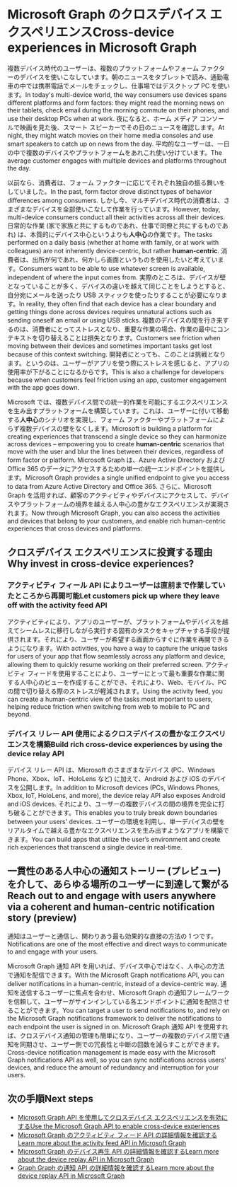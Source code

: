 # <a name="cross-device-experiences-in-microsoft-graph"></a><span data-ttu-id="6160e-101">Microsoft Graph のクロスデバイス エクスペリエンス</span><span class="sxs-lookup"><span data-stu-id="6160e-101">Cross-device experiences in Microsoft Graph</span></span>

<span data-ttu-id="6160e-102">複数デバイス時代のユーザーは、複数のプラットフォームやフォーム ファクターのデバイスを使いこなしています。朝のニュースをタブレットで読み、通勤電車の中では携帯電話でメールをチェックし、仕事場ではデスクトップ PC を使います。</span><span class="sxs-lookup"><span data-stu-id="6160e-102">In today's multi-device world, the way consumers use devices spans different platforms and form factors: they might read the morning news on their tablets, check email during the morning commute on their phones, and use their desktop PCs when at work.</span></span> <span data-ttu-id="6160e-103">夜になると、ホーム メディア コンソールで映画を見た後、スマート スピーカーでその日のニュースを確認します。</span><span class="sxs-lookup"><span data-stu-id="6160e-103">At night, they might watch movies on their home media consoles and use smart speakers to catch up on news from the day.</span></span> <span data-ttu-id="6160e-104">平均的なユーザーは、一日の中で複数のデバイスやプラットフォームをあれこれ使い分けています。</span><span class="sxs-lookup"><span data-stu-id="6160e-104">The average customer engages with multiple devices and platforms throughout the day.</span></span> 

<span data-ttu-id="6160e-105">以前なら、消費者は、フォーム ファクターに応じてそれぞれ独自の振る舞いをしていました。</span><span class="sxs-lookup"><span data-stu-id="6160e-105">In the past, form factor drove distinct types of behavior differences among consumers.</span></span> <span data-ttu-id="6160e-106">しかし今、マルチデバイス時代の消費者は、さまざまなデバイスを全部使いこなして作業を行っています。</span><span class="sxs-lookup"><span data-stu-id="6160e-106">However, today, multi-device consumers conduct all their activities across all their devices.</span></span> <span data-ttu-id="6160e-107">日常的な作業 (家で家族と共にするものであれ、仕事で同僚と共にするものであれ) は、本質的にデバイス中心というよりも**人中心**の作業です。</span><span class="sxs-lookup"><span data-stu-id="6160e-107">The tasks performed on a daily basis (whether at home with family, or at work with colleagues) are not inherently device-centric, but rather **human-centric**.</span></span> <span data-ttu-id="6160e-108">消費者は、出所が何であれ、何かしら画面というものを使用したいと考えています。</span><span class="sxs-lookup"><span data-stu-id="6160e-108">Consumers want to be able to use whatever screen is available, independent of where the input comes from.</span></span> <span data-ttu-id="6160e-109">実際のところは、デバイスが壁となっていることが多く、デバイスの違いを越えて同じことをしようとすると、自分宛にメールを送ったり USB スティックを使ったりすることが必要になります。</span><span class="sxs-lookup"><span data-stu-id="6160e-109">In reality, they often find that each device has a clear boundary and getting things done across devices requires unnatural actions such as sending oneself an email or using USB sticks.</span></span> <span data-ttu-id="6160e-110">複数のデバイスの間を行き来するのは、消費者にとってストレスとなり、重要な作業の場合、作業の最中にコンテキストを切り替えることは損失となります。</span><span class="sxs-lookup"><span data-stu-id="6160e-110">Customers see friction when moving between their devices and sometimes important tasks get lost because of this context switching.</span></span> <span data-ttu-id="6160e-111">開発者にとっても、このことは挑戦となります。というのは、ユーザーがアプリを使う際にストレスを感じると、アプリの使用率が下がることになるからです。</span><span class="sxs-lookup"><span data-stu-id="6160e-111">This is also a challenge for developers because when customers feel friction using an app, customer engagement with the app goes down.</span></span>

<span data-ttu-id="6160e-112">Microsoft では、複数デバイス間での統一的作業を可能にするエクスペリエンスを生み出すプラットフォームを構築しています。これは、ユーザーに付いて移動する**人中心**のシナリオを実現し、フォーム ファクターやプラットフォームによらず複数デバイスの壁をなくします。</span><span class="sxs-lookup"><span data-stu-id="6160e-112">Microsoft is building a platform for creating experiences that transcend a single device so they can harmonize across devices – empowering you to create **human-centric** scenarios that move with the user and blur the lines between their devices, regardless of form factor or platform.</span></span> <span data-ttu-id="6160e-113">Microsoft Graph は、Azure Active Directory および Office 365 のデータにアクセスするための単一の統一エンドポイントを提供します。</span><span class="sxs-lookup"><span data-stu-id="6160e-113">Microsoft Graph provides a single unified endpoint to give you access to data from Azure Active Directory and Office 365.</span></span> <span data-ttu-id="6160e-114">さらに、Microsoft Graph を活用すれば、顧客のアクティビティやデバイスにアクセスして、デバイスやプラットフォームの境界を越える人中心の豊かなエクスペリエンスが実現されます。</span><span class="sxs-lookup"><span data-stu-id="6160e-114">Now through Microsoft Graph, you can also access the activities and devices that belong to your customers, and enable rich human-centric experiences that cross devices and platforms.</span></span> 

## <a name="why-invest-in-cross-device-experiences"></a><span data-ttu-id="6160e-115">クロスデバイス エクスペリエンスに投資する理由</span><span class="sxs-lookup"><span data-stu-id="6160e-115">Why invest in cross-device experiences?</span></span>

### <a name="let-customers-pick-up-where-they-leave-off-with-the-activity-feed-api"></a><span data-ttu-id="6160e-116">アクティビティ フィール API によりユーザーは直前まで作業していたところから再開可能</span><span class="sxs-lookup"><span data-stu-id="6160e-116">Let customers pick up where they leave off with the activity feed API</span></span> 
<span data-ttu-id="6160e-117">アクティビティにより、アプリのユーザーが、プラットフォームやデバイスを越えてシームレスに移行しながら実行する固有のタスクをキャプチャする手段が提供されます。それにより、ユーザーが希望する画面からすぐに作業を再開できるようになります。</span><span class="sxs-lookup"><span data-stu-id="6160e-117">With activities, you have a way to capture the unique tasks for users of your app that flow seamlessly across any platform and device, allowing them to quickly resume working on their preferred screen.</span></span> <span data-ttu-id="6160e-118">アクティビティ フィードを使用することにより、ユーザーにとって最も重要な作業に関する人中心のビューを作成することができ、それにより、Web、モバイル、PC の間で切り替える際のストレスが軽減されます。</span><span class="sxs-lookup"><span data-stu-id="6160e-118">Using the activity feed, you can create a human-centric view of the tasks most important to users, helping reduce friction when switching from web to mobile to PC and beyond.</span></span> 

### <a name="build-rich-cross-device-experiences-by-using-the-device-relay-api"></a><span data-ttu-id="6160e-119">デバイス リレー API 使用によるクロスデバイスの豊かなエクスペリエンスを構築</span><span class="sxs-lookup"><span data-stu-id="6160e-119">Build rich cross-device experiences by using the device relay API</span></span> 
<span data-ttu-id="6160e-120">デバイス リレー API は、Microsoft のさまざまなデバイス (PC、Windows Phone、Xbox、IoT、HoloLens など) に加えて、Android および iOS のデバイスを公開します。</span><span class="sxs-lookup"><span data-stu-id="6160e-120">In addition to Microsoft devices (PCs, Windows Phones, Xbox, IoT, HoloLens, and more), the device relay API also exposes Android and iOS devices.</span></span> <span data-ttu-id="6160e-121">それにより、ユーザーの複数デバイスの間の境界を完全に打ち破ることができます。</span><span class="sxs-lookup"><span data-stu-id="6160e-121">This enables you to truly break down boundaries between your users' devices.</span></span> <span data-ttu-id="6160e-122">ユーザーの環境を利用し、単一デバイスの壁をリアルタイムで越える豊かなエクスペリエンスを生み出すようなアプリを構築できます。</span><span class="sxs-lookup"><span data-stu-id="6160e-122">You can build apps that utilize the user’s environment and create rich experiences that transcend a single device in real-time.</span></span> 

## <a name="reach-out-to-and-engage-with-users-anywhere-via-a-coherent-and-human-centric-notification-story-preview"></a><span data-ttu-id="6160e-123">一貫性のある人中心の通知ストーリー (プレビュー) を介して、あらゆる場所のユーザーに到達して繋がる</span><span class="sxs-lookup"><span data-stu-id="6160e-123">Reach out to and engage with users anywhere via a coherent and human-centric notification story (preview)</span></span>

<span data-ttu-id="6160e-124">通知はユーザーと通信し、関わりあう最も効果的な直接の方法の 1 つです。</span><span class="sxs-lookup"><span data-stu-id="6160e-124">Notifications are one of the most effective and direct ways to communicate to and engage with your users.</span></span> 

<span data-ttu-id="6160e-125"> Microsoft Graph 通知 API を用いれば、デバイス中心ではなく、人中心の方法で通知を配信できます。</span><span class="sxs-lookup"><span data-stu-id="6160e-125">With the Microsoft Graph notifications API, you can deliver notifications in a human-centric, instead of a device-centric way.</span></span> <span data-ttu-id="6160e-126">通知を送信するユーザーに焦点を合わせ、Microsoft Graph の通知フレームワークを信頼して、ユーザーがサインインしている各エンドポイントに通知を配信させることができます。</span><span class="sxs-lookup"><span data-stu-id="6160e-126">You can target a user to send notifications to, and rely on the Microsoft Graph notifications framework to deliver the notifications to each endpoint the user is signed in on.</span></span> <span data-ttu-id="6160e-127">Microsoft Graph 通知 API を使用すれば、クロスデバイス通知の管理も簡単になり、ユーザーの複数のデバイス間で通知を同期させ、ユーザー側での冗長性と中断の回数を減らすことができます。</span><span class="sxs-lookup"><span data-stu-id="6160e-127">Cross-device notification management is made easy with the Microsoft Graph notifications API as well, so you can sync notifications across users' devices, and reduce the amount of redundancy and interruption for your users.</span></span> 

## <a name="next-steps"></a><span data-ttu-id="6160e-128">次の手順</span><span class="sxs-lookup"><span data-stu-id="6160e-128">Next steps</span></span>

- [<span data-ttu-id="6160e-129">Microsoft Graph API を使用してクロスデバイス エクスペリエンスを有効にする</span><span class="sxs-lookup"><span data-stu-id="6160e-129">Use the Microsoft Graph API to enable cross-device experiences</span></span>](../api-reference/v1.0/resources/cross-device-reference-overview.md)
- [<span data-ttu-id="6160e-130">Microsoft Graph のアクティビティ フィード API の詳細情報を確認する</span><span class="sxs-lookup"><span data-stu-id="6160e-130">Learn more about the activity feed API in Microsoft Graph</span></span>](activity-feed-concept-overview.md)
- [<span data-ttu-id="6160e-131">Microsoft Graph のデバイス再生 API の詳細情報を確認する</span><span class="sxs-lookup"><span data-stu-id="6160e-131">Learn more about the device replay API in Microsoft Graph</span></span>](device-relay-concept-overview.md)
- [<span data-ttu-id="6160e-132">Graph Graph の通知 API の詳細情報を確認する</span><span class="sxs-lookup"><span data-stu-id="6160e-132">Learn more about the device replay API in Microsoft Graph</span></span>](notifications-concept-overview.md)
